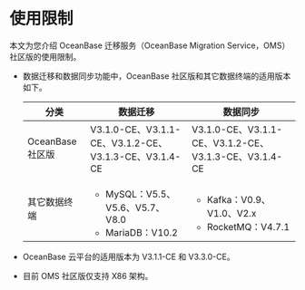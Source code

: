 # 使用限制

本文为您介绍 OceanBase 迁移服务（OceanBase Migration Service，OMS）社区版的使用限制。

* 数据迁移和数据同步功能中，OceanBase 社区版和其它数据终端的适用版本如下。

  |      分类       |                    数据迁移             |                         数据同步                      |
  |---------------|--------------------------------|-----------------------------------------------------|
  | OceanBase 社区版 | V3.1.0-CE、V3.1.1-CE、V3.1.2-CE、V3.1.3-CE、V3.1.4-CE            | V3.1.0-CE、V3.1.1-CE、V3.1.2-CE、V3.1.3-CE、V3.1.4-CE                                            |
  | 其它数据终端      | <ul><li> MySQL：V5.5、V5.6、V5.7、V8.0   <li> MariaDB：V10.2       | <ul><li> Kafka：V0.9、V1.0、V2.x   <li> RocketMQ：V4.7.1      |

* OceanBase 云平台的适用版本为 V3.1.1-CE 和 V3.3.0-CE。

* 目前 OMS 社区版仅支持 X86 架构。
